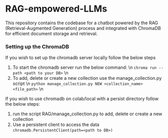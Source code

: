 # RAG-empowered-LLMs
This repository contains the codebase for a chatbot powered by the RAG (Retrieval-Augmented Generation) process and integrated with ChromaDB for efficient document storage and retrieval.


### Setting up the ChromaDB
If you wish to set up the chromadb server locally follow the below steps
1. To start the chromadb server run the below command: \n
`chroma run --path <path to your DB>` \n
2. To add, delete or create a new collection use the manage_collection.py script \n
`python manage_collection.py NEW <collection_name> <file_path>` \n

If you wish to use chromadb on colab/local with a persist directory follow the below steps:
1. run the script RAG/manage_collection.py to add, delete or create a new collection
2. Use a persistent client to access the data `chromadb.PersistentClient(path=<path to DB>)`
